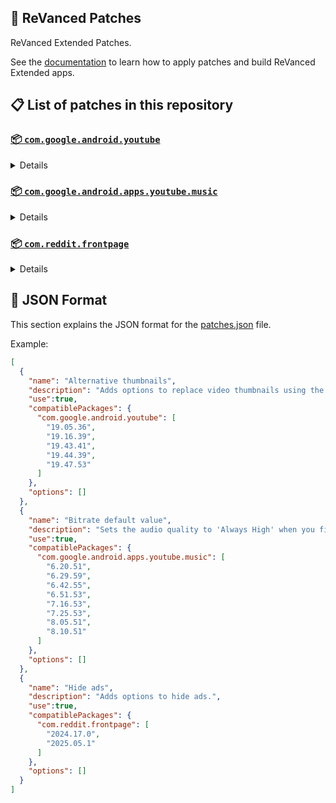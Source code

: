 ## 🧩 ReVanced Patches

ReVanced Extended Patches. 

See the [documentation](https://github.com/inotia00/revanced-documentation#readme) to learn how to apply patches and build ReVanced Extended apps.

## 📋 List of patches in this repository

### [📦 `com.google.android.youtube`](https://play.google.com/store/apps/details?id=com.google.android.youtube)
<details>

| 💊 Patch | 📜 Description | 🏹 Target Version |
|:--------:|:--------------:|:-----------------:|
| `Alternative thumbnails` | Adds options to replace video thumbnails using the DeArrow API or image captures from the video. | 19.05.36 ~ 19.47.53 |
| `Ambient mode control` | Adds options to disable Ambient mode and to bypass Ambient mode restrictions. | 19.05.36 ~ 19.47.53 |
| `Bypass URL redirects` | Adds an option to bypass URL redirects and open the original URL directly. | 19.05.36 ~ 19.47.53 |
| `Bypass image region restrictions` | Adds an option to use a different host for static images, so that images blocked in some countries can be received. | 19.05.36 ~ 19.47.53 |
| `Change form factor` | Adds an option to change the UI appearance to a phone, tablet, or automotive device. | 19.05.36 ~ 19.47.53 |
| `Change live ring click action` | Adds an option to open the channel instead of the live stream when clicking on the live ring. | 19.05.36 ~ 19.47.53 |
| `Change player flyout menu toggles` | Adds an option to use text toggles instead of switch toggles within the additional settings menu. | 19.05.36 ~ 19.47.53 |
| `Change share sheet` | Adds an option to change the in-app share sheet to the system share sheet. | 19.05.36 ~ 19.47.53 |
| `Change start page` | Adds an option to set which page the app opens in instead of the homepage. | 19.05.36 ~ 19.47.53 |
| `Custom Shorts action buttons` | Changes, at compile time, the icon of the action buttons of the Shorts player. | 19.05.36 ~ 19.47.53 |
| `Custom branding icon for YouTube` | Changes the YouTube app icon to the icon specified in patch options. | 19.05.36 ~ 19.47.53 |
| `Custom branding name for YouTube` | Changes the YouTube app name to the name specified in patch options. | 19.05.36 ~ 19.47.53 |
| `Custom double tap length` | Adds Double-tap to seek values that are specified in patch options. | 19.05.36 ~ 19.47.53 |
| `Custom header for YouTube` | Applies a custom header in the top left corner within the app. | 19.05.36 ~ 19.47.53 |
| `Description components` | Adds options to hide and disable description components. | 19.05.36 ~ 19.47.53 |
| `Disable QUIC protocol` | Adds an option to disable CronetEngine's QUIC protocol. | 19.05.36 ~ 19.47.53 |
| `Disable forced auto audio tracks` | Adds an option to disable audio tracks from being automatically enabled. | 19.05.36 ~ 19.47.53 |
| `Disable forced auto captions` | Adds an option to disable captions from being automatically enabled. | 19.05.36 ~ 19.47.53 |
| `Disable haptic feedback` | Adds options to disable haptic feedback when swiping in the video player. | 19.05.36 ~ 19.47.53 |
| `Disable layout updates` | Adds an option to disable layout updates by server. | 19.05.36 ~ 19.47.53 |
| `Disable resuming Miniplayer on startup` | Adds an option to disable the Miniplayer 'Continue watching' from resuming on app startup. | 19.05.36 ~ 19.47.53 |
| `Disable resuming Shorts on startup` | Adds an option to disable the Shorts player from resuming on app startup when Shorts were last being watched. | 19.05.36 ~ 19.47.53 |
| `Disable splash animation` | Adds an option to disable the splash animation on app startup. | 19.05.36 ~ 19.47.53 |
| `Enable OPUS codec` | Adds an option to enable the OPUS audio codec if the player response includes it. | 19.05.36 ~ 19.47.53 |
| `Enable debug logging` | Adds an option to enable debug logging. | 19.05.36 ~ 19.47.53 |
| `Enable gradient loading screen` | Adds an option to enable the gradient loading screen. | 19.05.36 ~ 19.47.53 |
| `Force hide player buttons background` | Removes, at compile time, the dark background surrounding the video player controls. | 19.05.36 ~ 19.47.53 |
| `Fullscreen components` | Adds options to hide or change components related to fullscreen. | 19.05.36 ~ 19.47.53 |
| `GmsCore support` | Allows patched Google apps to run without root and under a different package name by using GmsCore instead of Google Play Services. | 19.05.36 ~ 19.47.53 |
| `Hide Shorts dimming` | Removes, at compile time, the dimming effect at the top and bottom of Shorts videos. | 19.05.36 ~ 19.47.53 |
| `Hide accessibility controls dialog` | Removes, at compile time, accessibility controls dialog 'Turn on accessibility controls for the video player?'. | 19.05.36 ~ 19.47.53 |
| `Hide action buttons` | Adds options to hide action buttons under videos. | 19.05.36 ~ 19.47.53 |
| `Hide ads` | Adds options to hide ads. | 19.05.36 ~ 19.47.53 |
| `Hide comments components` | Adds options to hide components related to comments. | 19.05.36 ~ 19.47.53 |
| `Hide feed components` | Adds options to hide components related to feeds. | 19.05.36 ~ 19.47.53 |
| `Hide feed flyout menu` | Adds the ability to hide feed flyout menu components using a custom filter. | 19.05.36 ~ 19.47.53 |
| `Hide layout components` | Adds options to hide general layout components. | 19.05.36 ~ 19.47.53 |
| `Hide player buttons` | Adds options to hide buttons in the video player. | 19.05.36 ~ 19.47.53 |
| `Hide player flyout menu` | Adds options to hide player flyout menu components. | 19.05.36 ~ 19.47.53 |
| `Hide shortcuts` | Remove, at compile time, the app shortcuts that appears when the app icon is long pressed. | 19.05.36 ~ 19.47.53 |
| `Hook YouTube Music actions` | Adds support for opening music in RVX Music using the in-app YouTube Music button. | 19.05.36 ~ 19.47.53 |
| `Hook download actions` | Adds support to download videos with an external downloader app using the in-app download button. | 19.05.36 ~ 19.47.53 |
| `MaterialYou` | Applies the MaterialYou theme for Android 12+ devices. | 19.05.36 ~ 19.47.53 |
| `Miniplayer` | Adds options to change the in-app minimized player, and if patching target 19.16+ adds options to use modern miniplayers. | 19.05.36 ~ 19.47.53 |
| `Navigation bar components` | Adds options to hide or change components related to the navigation bar. | 19.05.36 ~ 19.47.53 |
| `Open links externally` | Adds an option to always open links in your browser instead of the in-app browser. | 19.05.36 ~ 19.47.53 |
| `Overlay buttons` | Adds options to display useful overlay buttons in the video player. | 19.05.36 ~ 19.47.53 |
| `Player components` | Adds options to hide or change components related to the video player. | 19.05.36 ~ 19.47.53 |
| `Remove background playback restrictions` | Removes restrictions on background playback, including for music and kids videos. | 19.05.36 ~ 19.47.53 |
| `Remove viewer discretion dialog` | Adds an option to remove the dialog that appears when opening a video that has been age-restricted by accepting it automatically. This does not bypass the age restriction. | 19.05.36 ~ 19.47.53 |
| `Return YouTube Dislike` | Adds an option to show the dislike count of videos using the Return YouTube Dislike API. | 19.05.36 ~ 19.47.53 |
| `Return YouTube Username` | Adds an option to replace YouTube handles with usernames in comments using YouTube Data API v3. | 19.05.36 ~ 19.47.53 |
| `Sanitize sharing links` | Adds an option to sanitize sharing links by removing tracking query parameters. | 19.05.36 ~ 19.47.53 |
| `Seekbar components` | Adds options to hide or change components related to the seekbar. | 19.05.36 ~ 19.47.53 |
| `Settings for YouTube` | Applies mandatory patches to implement ReVanced Extended settings into the application. | 19.05.36 ~ 19.47.53 |
| `Shorts components` | Adds options to hide or change components related to YouTube Shorts. | 19.05.36 ~ 19.47.53 |
| `Snack bar components` | Adds options to hide or change components related to the snack bar. | 19.05.36 ~ 19.47.53 |
| `SponsorBlock` | Adds options to enable and configure SponsorBlock, which can skip undesired video segments, such as sponsored content. | 19.05.36 ~ 19.47.53 |
| `Spoof app version` | Adds options to spoof the YouTube client version. This can be used to restore old UI elements and features. | 19.05.36 ~ 19.47.53 |
| `Spoof streaming data` | Adds options to spoof the streaming data to allow playback. | 19.05.36 ~ 19.47.53 |
| `Swipe controls` | Adds options for controlling volume and brightness with swiping, and whether to enter fullscreen when swiping down below the player. | 19.05.36 ~ 19.47.53 |
| `Theme` | Changes the app's themes to the values specified in patch options. | 19.05.36 ~ 19.47.53 |
| `Toolbar components` | Adds options to hide or change components located on the toolbar, such as the search bar, header, and toolbar buttons. | 19.05.36 ~ 19.47.53 |
| `Translations for YouTube` | Add translations or remove string resources. | 19.05.36 ~ 19.47.53 |
| `Video playback` | Adds options to customize settings related to video playback, such as default video quality and playback speed. | 19.05.36 ~ 19.47.53 |
| `Visual preferences icons for YouTube` | Adds icons to specific preferences in the settings. | 19.05.36 ~ 19.47.53 |
| `Watch history` | Adds an option to change the domain of the watch history or check its status. | 19.05.36 ~ 19.47.53 |
</details>

### [📦 `com.google.android.apps.youtube.music`](https://play.google.com/store/apps/details?id=com.google.android.apps.youtube.music)
<details>

| 💊 Patch | 📜 Description | 🏹 Target Version |
|:--------:|:--------------:|:-----------------:|
| `Bitrate default value` | Sets the audio quality to 'Always High' when you first install the app. | 6.20.51 ~ 8.10.51 |
| `Bypass image region restrictions` | Adds an option to use a different host for static images, so that images blocked in some countries can be received. | 6.20.51 ~ 8.10.51 |
| `Certificate spoof` | Enables YouTube Music to work with Android Auto by spoofing the YouTube Music certificate. | 6.20.51 ~ 8.10.51 |
| `Change share sheet` | Adds an option to change the in-app share sheet to the system share sheet. | 6.20.51 ~ 8.10.51 |
| `Change start page` | Adds an option to set which page the app opens in instead of the homepage. | 6.20.51 ~ 8.10.51 |
| `Custom branding icon for YouTube Music` | Changes the YouTube Music app icon to the icon specified in patch options. | 6.20.51 ~ 8.10.51 |
| `Custom branding name for YouTube Music` | Changes the YouTube Music app name to the name specified in patch options. | 6.20.51 ~ 8.10.51 |
| `Custom header for YouTube Music` | Applies a custom header in the top left corner within the app. | 6.20.51 ~ 8.10.51 |
| `Dark theme` | Changes the app's dark theme to the values specified in patch options. | 6.20.51 ~ 8.10.51 |
| `Disable Cairo splash animation` | Adds an option to disable Cairo splash animation. | 7.06.54 ~ 8.10.51 |
| `Disable DRC audio` | Adds an option to disable DRC (Dynamic Range Compression) audio. | 6.20.51 ~ 8.10.51 |
| `Disable QUIC protocol` | Adds an option to disable CronetEngine's QUIC protocol. | 6.20.51 ~ 8.10.51 |
| `Disable dislike redirection` | Adds an option to disable redirection to the next track when clicking the Dislike button. | 6.20.51 ~ 8.10.51 |
| `Disable forced auto captions` | Adds an option to disable captions from being automatically enabled. | 6.20.51 ~ 8.10.51 |
| `Disable music video in album` | Adds option to redirect music videos from albums for non-premium users. | 6.20.51 ~ 8.10.51 |
| `Enable OPUS codec` | Adds an option to enable the OPUS audio codec if the player response includes it. | 6.20.51 ~ 8.10.51 |
| `Enable debug logging` | Adds an option to enable debug logging. | 6.20.51 ~ 8.10.51 |
| `Enable landscape mode` | Adds an option to enable landscape mode when rotating the screen on phones. | 6.20.51 ~ 8.10.51 |
| `Flyout menu components` | Adds options to hide or change flyout menu components. | 6.20.51 ~ 8.10.51 |
| `GmsCore support` | Allows patched Google apps to run without root and under a different package name by using GmsCore instead of Google Play Services. | 6.20.51 ~ 8.10.51 |
| `Hide account components` | Adds options to hide components related to the account menu. | 6.20.51 ~ 8.10.51 |
| `Hide action bar components` | Adds options to hide action bar components and replace the offline download button with an external download button. | 6.20.51 ~ 8.10.51 |
| `Hide ads` | Adds options to hide ads. | 6.20.51 ~ 8.10.51 |
| `Hide layout components` | Adds options to hide general layout components. | 6.20.51 ~ 8.10.51 |
| `Hide overlay filter` | Removes, at compile time, the dark overlay that appears when player flyout menus are open. | 6.20.51 ~ 8.10.51 |
| `Hide player overlay filter` | Removes, at compile time, the dark overlay that appears when single-tapping in the player. | 6.20.51 ~ 8.10.51 |
| `Navigation bar components` | Adds options to hide or change components related to the navigation bar. | 6.20.51 ~ 8.10.51 |
| `Player components` | Adds options to hide or change components related to the player. | 6.20.51 ~ 8.10.51 |
| `Remove background playback restrictions` | Removes restrictions on background playback, including for kids videos. | 6.20.51 ~ 8.10.51 |
| `Remove viewer discretion dialog` | Adds an option to remove the dialog that appears when opening a video that has been age-restricted by accepting it automatically. This does not bypass the age restriction. | 6.20.51 ~ 8.10.51 |
| `Restore old style library shelf` | Adds an option to return the Library tab to the old style. | 6.20.51 ~ 8.10.51 |
| `Return YouTube Dislike` | Adds an option to show the dislike count of songs using the Return YouTube Dislike API. | 6.20.51 ~ 8.10.51 |
| `Return YouTube Username` | Adds an option to replace YouTube handles with usernames in comments using YouTube Data API v3. | 6.20.51 ~ 8.10.51 |
| `Sanitize sharing links` | Adds an option to sanitize sharing links by removing tracking query parameters. | 6.20.51 ~ 8.10.51 |
| `Settings for YouTube Music` | Applies mandatory patches to implement ReVanced Extended settings into the application. | 6.20.51 ~ 8.10.51 |
| `SponsorBlock` | Adds options to enable and configure SponsorBlock, which can skip undesired video segments, such as non-music sections. | 6.20.51 ~ 8.10.51 |
| `Spoof app version` | Adds options to spoof the YouTube Music client version. This can be used to restore old UI elements and features. | 6.51.53 ~ 7.16.53 |
| `Spoof player parameter` | Adds options to spoof player parameter to allow playback. | 6.20.51 ~ 8.10.51 |
| `Translations for YouTube Music` | Add translations or remove string resources. | 6.20.51 ~ 8.10.51 |
| `Video playback` | Adds options to customize settings related to video playback, such as default video quality and playback speed. | 6.20.51 ~ 8.10.51 |
| `Visual preferences icons for YouTube Music` | Adds icons to specific preferences in the settings. | 6.20.51 ~ 8.10.51 |
| `Watch history` | Adds an option to change the domain of the watch history or check its status. | 6.20.51 ~ 8.10.51 |
</details>

### [📦 `com.reddit.frontpage`](https://play.google.com/store/apps/details?id=com.reddit.frontpage)
<details>

| 💊 Patch | 📜 Description | 🏹 Target Version |
|:--------:|:--------------:|:-----------------:|
| `Change package name` | Changes the package name for Reddit to the name specified in patch options. | 2024.17.0 ~ 2025.05.1 |
| `Custom branding name for Reddit` | Changes the Reddit app name to the name specified in patch options. | 2024.17.0 ~ 2025.05.1 |
| `Disable screenshot popup` | Adds an option to disable the popup that appears when taking a screenshot. | 2024.17.0 ~ 2025.05.1 |
| `Hide Recently Visited shelf` | Adds an option to hide the Recently Visited shelf in the sidebar. | 2024.17.0 ~ 2025.05.1 |
| `Hide ads` | Adds options to hide ads. | 2024.17.0 ~ 2025.05.1 |
| `Hide navigation buttons` | Adds options to hide buttons in the navigation bar. | 2024.17.0 ~ 2025.05.1 |
| `Hide recommended communities shelf` | Adds an option to hide the recommended communities shelves in subreddits. | 2024.17.0 ~ 2025.05.1 |
| `Open links directly` | Adds an option to skip over redirection URLs in external links. | 2024.17.0 ~ 2025.05.1 |
| `Open links externally` | Adds an option to always open links in your browser instead of in the in-app-browser. | 2024.17.0 ~ 2025.05.1 |
| `Premium icon` | Unlocks premium app icons. | 2024.17.0 ~ 2025.05.1 |
| `Remove subreddit dialog` | Adds options to remove the NSFW community warning and notifications suggestion dialogs by dismissing them automatically. | 2024.17.0 ~ 2025.05.1 |
| `Sanitize sharing links` | Adds an option to sanitize sharing links by removing tracking query parameters. | 2024.17.0 ~ 2025.05.1 |
| `Settings for Reddit` | Applies mandatory patches to implement ReVanced Extended settings into the application. | 2024.17.0 ~ 2025.05.1 |
</details>



## 📝 JSON Format

This section explains the JSON format for the [patches.json](patches.json) file.

Example:

```json
[
  {
    "name": "Alternative thumbnails",
    "description": "Adds options to replace video thumbnails using the DeArrow API or image captures from the video.",
    "use":true,
    "compatiblePackages": {
      "com.google.android.youtube": [
        "19.05.36",
        "19.16.39",
        "19.43.41",
        "19.44.39",
        "19.47.53"
      ]
    },
    "options": []
  },
  {
    "name": "Bitrate default value",
    "description": "Sets the audio quality to 'Always High' when you first install the app.",
    "use":true,
    "compatiblePackages": {
      "com.google.android.apps.youtube.music": [
        "6.20.51",
        "6.29.59",
        "6.42.55",
        "6.51.53",
        "7.16.53",
        "7.25.53",
        "8.05.51",
        "8.10.51"
      ]
    },
    "options": []
  },
  {
    "name": "Hide ads",
    "description": "Adds options to hide ads.",
    "use":true,
    "compatiblePackages": {
      "com.reddit.frontpage": [
        "2024.17.0",
        "2025.05.1"
      ]
    },
    "options": []
  }
]
```